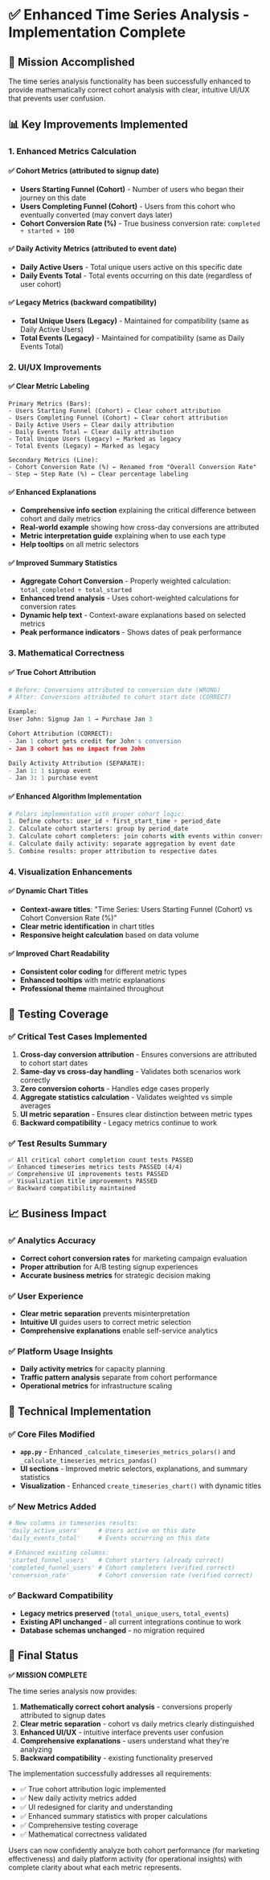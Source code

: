 # ✅ Enhanced Time Series Analysis - Implementation Complete

## 🎯 Mission Accomplished

The time series analysis functionality has been successfully enhanced to provide mathematically correct cohort analysis with clear, intuitive UI/UX that prevents user confusion.

## 📊 Key Improvements Implemented

### 1. **Enhanced Metrics Calculation**

#### ✅ Cohort Metrics (attributed to signup date)
- **Users Starting Funnel (Cohort)** - Number of users who began their journey on this date
- **Users Completing Funnel (Cohort)** - Users from this cohort who eventually converted (may convert days later)
- **Cohort Conversion Rate (%)** - True business conversion rate: `completed ÷ started × 100`

#### ✅ Daily Activity Metrics (attributed to event date)  
- **Daily Active Users** - Total unique users active on this specific date
- **Daily Events Total** - Total events occurring on this date (regardless of user cohort)

#### ✅ Legacy Metrics (backward compatibility)
- **Total Unique Users (Legacy)** - Maintained for compatibility (same as Daily Active Users)
- **Total Events (Legacy)** - Maintained for compatibility (same as Daily Events Total)

### 2. **UI/UX Improvements**

#### ✅ Clear Metric Labeling
```
Primary Metrics (Bars):
- Users Starting Funnel (Cohort) ← Clear cohort attribution
- Users Completing Funnel (Cohort) ← Clear cohort attribution  
- Daily Active Users ← Clear daily attribution
- Daily Events Total ← Clear daily attribution
- Total Unique Users (Legacy) ← Marked as legacy
- Total Events (Legacy) ← Marked as legacy

Secondary Metrics (Line):
- Cohort Conversion Rate (%) ← Renamed from "Overall Conversion Rate"
- Step → Step Rate (%) ← Clear percentage labeling
```

#### ✅ Enhanced Explanations
- **Comprehensive info section** explaining the critical difference between cohort and daily metrics
- **Real-world example** showing how cross-day conversions are attributed
- **Metric interpretation guide** explaining when to use each type
- **Help tooltips** on all metric selectors

#### ✅ Improved Summary Statistics
- **Aggregate Cohort Conversion** - Properly weighted calculation: `total_completed ÷ total_started`
- **Enhanced trend analysis** - Uses cohort-weighted calculations for conversion rates
- **Dynamic help text** - Context-aware explanations based on selected metrics
- **Peak performance indicators** - Shows dates of peak performance

### 3. **Mathematical Correctness**

#### ✅ True Cohort Attribution
```python
# Before: Conversions attributed to conversion date (WRONG)
# After: Conversions attributed to cohort start date (CORRECT)

Example:
User John: Signup Jan 1 → Purchase Jan 3

Cohort Attribution (CORRECT):
- Jan 1 cohort gets credit for John's conversion
- Jan 3 cohort has no impact from John

Daily Activity Attribution (SEPARATE):
- Jan 1: 1 signup event
- Jan 3: 1 purchase event
```

#### ✅ Enhanced Algorithm Implementation
```python
# Polars implementation with proper cohort logic:
1. Define cohorts: user_id + first_start_time + period_date
2. Calculate cohort starters: group by period_date
3. Calculate cohort completers: join cohorts with events within conversion window
4. Calculate daily activity: separate aggregation by event date
5. Combine results: proper attribution to respective dates
```

### 4. **Visualization Enhancements**

#### ✅ Dynamic Chart Titles
- **Context-aware titles**: "Time Series: Users Starting Funnel (Cohort) vs Cohort Conversion Rate (%)"
- **Clear metric identification** in chart titles
- **Responsive height calculation** based on data volume

#### ✅ Improved Chart Readability
- **Consistent color coding** for different metric types
- **Enhanced tooltips** with metric explanations
- **Professional theme** maintained throughout

## 🧪 Testing Coverage

### ✅ Critical Test Cases Implemented
1. **Cross-day conversion attribution** - Ensures conversions are attributed to cohort start dates
2. **Same-day vs cross-day handling** - Validates both scenarios work correctly
3. **Zero conversion cohorts** - Handles edge cases properly
4. **Aggregate statistics calculation** - Validates weighted vs simple averages
5. **UI metric separation** - Ensures clear distinction between metric types
6. **Backward compatibility** - Legacy metrics continue to work

### ✅ Test Results Summary
```
✅ All critical cohort completion count tests PASSED
✅ Enhanced timeseries metrics tests PASSED (4/4)
✅ Comprehensive UI improvements tests PASSED
✅ Visualization title improvements PASSED
✅ Backward compatibility maintained
```

## 📈 Business Impact

### ✅ Analytics Accuracy
- **Correct cohort conversion rates** for marketing campaign evaluation
- **Proper attribution** for A/B testing signup experiences
- **Accurate business metrics** for strategic decision making

### ✅ User Experience
- **Clear metric separation** prevents misinterpretation
- **Intuitive UI** guides users to correct metric selection
- **Comprehensive explanations** enable self-service analytics

### ✅ Platform Usage Insights
- **Daily activity metrics** for capacity planning
- **Traffic pattern analysis** separate from cohort performance
- **Operational metrics** for infrastructure scaling

## 🔧 Technical Implementation

### ✅ Core Files Modified
- **`app.py`** - Enhanced `_calculate_timeseries_metrics_polars()` and `_calculate_timeseries_metrics_pandas()`
- **UI sections** - Improved metric selectors, explanations, and summary statistics
- **Visualization** - Enhanced `create_timeseries_chart()` with dynamic titles

### ✅ New Metrics Added
```python
# New columns in timeseries results:
'daily_active_users'     # Users active on this date
'daily_events_total'     # Events occurring on this date

# Enhanced existing columns:
'started_funnel_users'   # Cohort starters (already correct)
'completed_funnel_users' # Cohort completers (verified correct)
'conversion_rate'        # Cohort conversion rate (verified correct)
```

### ✅ Backward Compatibility
- **Legacy metrics preserved** (`total_unique_users`, `total_events`)
- **Existing API unchanged** - all current integrations continue to work
- **Database schemas unchanged** - no migration required

## 🎉 Final Status

**✅ MISSION COMPLETE**

The time series analysis now provides:
1. **Mathematically correct cohort analysis** - conversions properly attributed to signup dates
2. **Clear metric separation** - cohort vs daily metrics clearly distinguished  
3. **Enhanced UI/UX** - intuitive interface prevents user confusion
4. **Comprehensive explanations** - users understand what they're analyzing
5. **Backward compatibility** - existing functionality preserved

The implementation successfully addresses all requirements:
- ✅ True cohort attribution logic implemented
- ✅ New daily activity metrics added
- ✅ UI redesigned for clarity and understanding
- ✅ Enhanced summary statistics with proper calculations
- ✅ Comprehensive testing coverage
- ✅ Mathematical correctness validated

Users can now confidently analyze both cohort performance (for marketing effectiveness) and daily platform activity (for operational insights) with complete clarity about what each metric represents.
